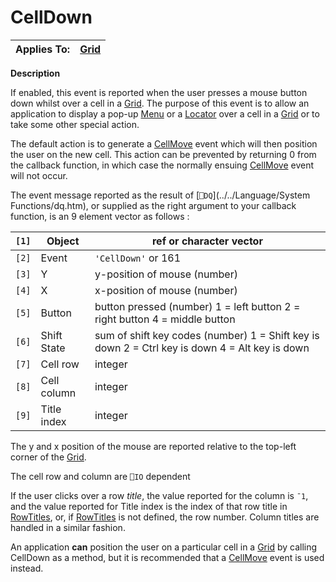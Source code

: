 




<h1 class="heading"><span class="name">CellDown</span></h1>

| Applies To: | [Grid](../a-z/grid.md) |
| --- | ---  |


**Description**


If enabled, this event is reported when the user presses a mouse button down whilst over a cell in a [Grid](../a-z/grid.md). The purpose of this event is to allow an application to display a pop-up [Menu](../a-z/menu.md) or a [Locator](../a-z/locator.md) over a cell in a [Grid](../a-z/grid.md) or to take some other special action.



The default action is to generate a [CellMove](../a-z/cellmove.md) event which will then position the user on the new cell. This action can be prevented by returning 0 from the callback function, in which case the normally ensuing [CellMove](../a-z/cellmove.md) event will not occur.



The event message reported as the result of [`⎕DQ`](../../Language/System Functions/dq.htm), or supplied as the right argument to your callback function, is an 9 element vector as follows :


| `[1]` | Object | ref or character vector |
| --- | --- | ---  |
| `[2]` | Event | `'CellDown'` or 161 |
| `[3]` | Y | y-position of mouse (number) |
| `[4]` | X | x-position of mouse (number) |
| `[5]` | Button | button pressed (number) 1 = left button 2 =        right button 4 = middle button |
| `[6]` | Shift State | sum of shift key codes (number) 1 = Shift key        is down 2 = Ctrl key is down 4 = Alt key is down |
| `[7]` | Cell row | integer |
| `[8]` | Cell column | integer |
| `[9]` | Title index | integer |



The y and x position of the mouse are reported relative to the top-left corner of the [Grid](../a-z/grid.md).


The cell row and column are `⎕IO` dependent


If the user clicks over a row *title*, the value reported for the column is `¯1`, and the value reported for Title index is the index of that row title in [RowTitles](../a-z/rowtitles.md), or, if [RowTitles](../a-z/rowtitles.md) is not defined, the row number. Column titles are handled in a similar fashion.


An application **can** position the user on a particular cell in a [Grid](../a-z/grid.md) by calling CellDown as a method, but it is recommended that a [CellMove](../a-z/cellmove.md) event is used instead.


